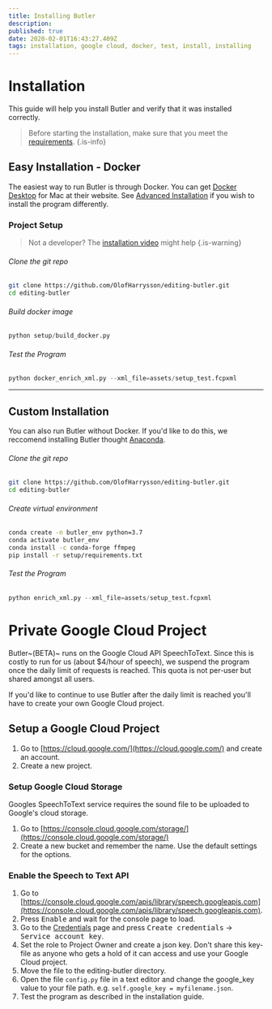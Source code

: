 ```yaml
---
title: Installing Butler
description: 
published: true
date: 2020-02-01T16:43:27.409Z
tags: installation, google cloud, docker, test, install, installing
---
```


# Installation

This guide will help you install Butler and verify that it was installed correctly.

> Before starting the installation, make sure that you meet the [requirements](TODO).
{.is-info}

## Easy Installation - Docker
The easiest way to run Butler is through Docker. You can get [Docker Desktop](https://www.docker.com/get-started) for Mac at their website. See [Advanced Installation](TODO) if you wish to install the program differently.

### Project Setup
> Not a developer? The [installation video](TODO) might help 
{.is-warning}

###### Clone the git repo
```bash
git clone https://github.com/OlofHarrysson/editing-butler.git
cd editing-butler
```

###### Build docker image
```python
python setup/build_docker.py
```

###### Test the Program
```python
python docker_enrich_xml.py --xml_file=assets/setup_test.fcpxml
```

---

## Custom Installation
You can also run Butler without Docker. If you'd like to do this, we reccomend installing Butler thought [Anaconda](https://www.anaconda.com/).

###### Clone the git repo
```bash
git clone https://github.com/OlofHarrysson/editing-butler.git
cd editing-butler
```

###### Create virtual environment
```bash
conda create -n butler_env python=3.7
conda activate butler_env
conda install -c conda-forge ffmpeg
pip install -r setup/requirements.txt
```

###### Test the Program
```python
python enrich_xml.py --xml_file=assets/setup_test.fcpxml
```

# Private Google Cloud Project
Butler~(BETA)~ runs on the Google Cloud API SpeechToText. Since this is costly to run for us (about $4/hour of speech), we suspend the program once the daily limit of requests is reached. This quota is not per-user but shared amongst all users.

If you'd like to continue to use Butler after the daily limit is reached you'll have to create your own Google Cloud project.

## Setup a Google Cloud Project
1. Go to [https://cloud.google.com/](https://cloud.google.com/) and create an account.
2. Create a new project.

### Setup Google Cloud Storage
Googles SpeechToText service requires the sound file to be uploaded to Google's cloud storage.
1. Go to [https://console.cloud.google.com/storage/](https://console.cloud.google.com/storage/)
2. Create a new bucket and remember the name. Use the default settings for the options.

### Enable the Speech to Text API
1. Go to [https://console.cloud.google.com/apis/library/speech.googleapis.com](https://console.cloud.google.com/apis/library/speech.googleapis.com).
2. Press <kbd>Enable</kbd> and wait for the console page to load.
3. Go to the [Credentials](https://console.cloud.google.com/apis/credentials) page and press <kbd>Create credentials</kbd> -> <kbd>Service account key</kbd>.
4. Set the role to Project Owner and create a json key. Don't share this key-file as anyone who gets a hold of it can access and use your Google Cloud project.
5. Move the file to the editing-butler directory.
6. Open the file `config.py` file in a text editor and change the google_key value to your file path. e.g. `self.google_key = myfilename.json`.
7. Test the program as described in the installation guide.